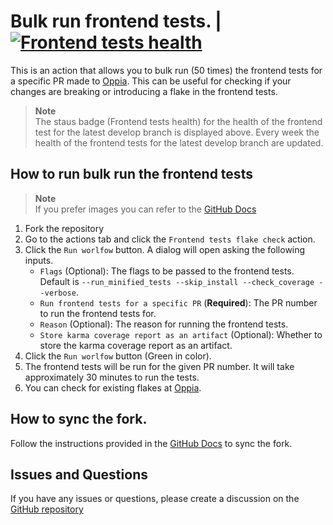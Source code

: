 # Bulk run frontend tests. | [![Frontend tests health](https://github.com/gp201/oppia-frontend-tests-oppia/actions/workflows/frontend_tests_health.yml/badge.svg)](https://github.com/gp201/oppia-frontend-tests-oppia/actions/workflows/frontend_tests_health.yml)

This is an action that allows you to bulk run (50 times) the frontend tests for a specific PR made to [Oppia](https://github.com/oppia/oppia).
This can be useful for checking if your changes are breaking or introducing a flake in the frontend tests.

> **Note**  
> The staus badge (Frontend tests health) for the health of the frontend test for the latest develop branch is displayed above.
> Every week the health of the frontend tests for the latest develop branch are updated. 


## How to run bulk run the frontend tests

> **Note**  
> If you prefer images you can refer to the [GitHub Docs](https://docs.github.com/en/actions/managing-workflow-runs/manually-running-a-workflow#running-a-workflow)


1. Fork the repository
2. Go to the actions tab and click the `Frontend tests flake check` action.
3. Click the `Run worlfow` button. A dialog will open asking the following inputs.
    - `Flags` (Optional): The flags to be passed to the frontend tests. Default is `--run_minified_tests --skip_install --check_coverage --verbose`.
    - `Run frontend tests for a specific PR` (**Required**): The PR number to run the frontend tests for.
    - `Reason` (Optional): The reason for running the frontend tests.
    - `Store karma coverage report as an artifact` (Optional): Whether to store the karma coverage report as an artifact.
4. Click the `Run worlfow` button (Green in color).
5. The frontend tests will be run for the given PR number. It will take approximately 30 minutes to run the tests.
6. You can check for existing flakes at [Oppia](https://github.com/orgs/oppia/projects/35/views/2).

## How to sync the fork.

Follow the instructions provided in the [GitHub Docs](
https://docs.github.com/en/pull-requests/collaborating-with-pull-requests/working-with-forks/syncing-a-fork#syncing-a-fork-branch-from-the-web-ui) to sync the fork.

## Issues and Questions
If you have any issues or questions, please create a discussion on the [GitHub repository](https://github.com/gp201/frontend-tests-flake-check-oppia/discussions)
